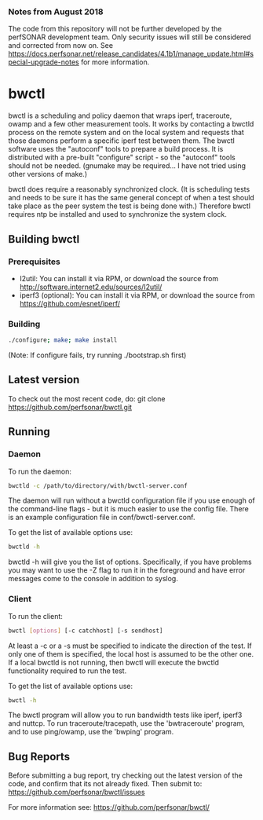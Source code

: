 ### Notes from August 2018
The code from this repository will not be further developed by the perfSONAR development team.  Only security issues will still be considered and corrected from now on.  See https://docs.perfsonar.net/release_candidates/4.1b1/manage_update.html#special-upgrade-notes for more information.

# bwctl

bwctl is a scheduling and policy daemon that wraps iperf, traceroute, owamp and
a few other measurement tools. It works by contacting a bwctld process on the
remote system and on the local system and requests that those daemons perform a
specific iperf test between them.  The bwctl software uses the "autoconf" tools
to prepare a build process. It is distributed with a pre-built "configure"
script - so the "autoconf" tools should not be needed. (gnumake may be
required... I have not tried using other versions of make.)

bwctl does require a reasonably synchronized clock. (It is
scheduling tests and needs to be sure it has the same general concept of
when a test should take place as the peer system the test is being done with.)
Therefore bwctl requires ntp be installed and used to synchronize the system
clock.

## Building bwctl

### Prerequisites
* I2util: You can install it via RPM, or download the source from http://software.internet2.edu/sources/I2util/
* iperf3 (optional): You can install it via RPM, or download the source from https://github.com/esnet/iperf/

### Building

```bash
./configure; make; make install
```

(Note: If configure fails, try running ./bootstrap.sh first)

## Latest version

To check out the most recent code, do:  git clone https://github.com/perfsonar/bwctl.git

## Running

### Daemon

To run the daemon:

```bash
bwctld -c /path/to/directory/with/bwctl-server.conf
```

The daemon will run without a bwctld configuration file if you use enough
of the command-line flags - but it is much easier to use the config file.
There is an example configuration file in conf/bwctl-server.conf.

To get the list of available options use:

```bash
bwctld -h
```

bwctld -h will give you the list of options. Specifically, if you have problems you may want to use the -Z flag to run it in the foreground and have error messages come to the console in addition to syslog.

### Client

To run the client:

```bash
bwctl [options] [-c catchhost] [-s sendhost]
```

At least a -c or a -s must be specified to indicate the direction of the
test. If only one of them is specified, the local host is assumed to be
the other one. If a local bwctld is not running, then bwctl will
execute the bwctld functionality required to run the test.

To get the list of available options use:

```bash
bwctl -h
```

The bwctl program will allow you to run bandwidth tests like iperf, iperf3 and
nuttcp. To run traceroute/tracepath, use the 'bwtraceroute' program, and to use
ping/owamp, use the 'bwping' program.

## Bug Reports

Before submitting a bug report, try checking out the latest version of
the code, and confirm that its not already fixed. Then submit to:
https://github.com/perfsonar/bwctl/issues

For more information see: https://github.com/perfsonar/bwctl/

